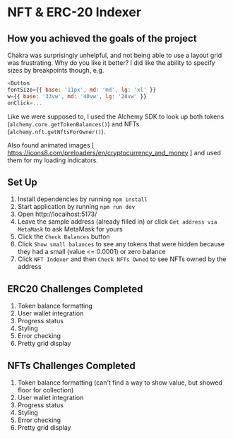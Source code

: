 # NFT & ERC-20 Indexer

## How you achieved the goals of the project

Chakra was surprisingly unhelpful, and not being able to use a layout grid was frustrating. Why do you like it better? I did like the ability to specify sizes by breakpoints though, e.g. 
```js
<Button 
fontSize={{ base: '11px', md: 'md', lg: 'xl' }} 
w={{ base: '33vw', md: '40vw', lg: '28vw' }}
onClick=...
``` 

Like we were supposed to, I used the Alchemy SDK to look up both tokens (`alchemy.core.getTokenBalances()`) and NFTs (`alchemy.nft.getNftsForOwner()`).

Also found animated images [ https://icons8.com/preloaders/en/cryptocurrency_and_money ] and used them for my loading indicators.

## Set Up

1. Install dependencies by running `npm install`
2. Start application by running `npm run dev`
3. Open http://localhost:5173/
4. Leave the sample address (already filled in) or click `Get address via MetaMask` to ask MetaMask for yours
5. Click the `Check Balances` button
5. Click `Show small balances` to see any tokens that were hidden because they had a small (value <= 0.0001) or zero balance
6. Click `NFT Indexer` and then `Check NFTs Owned` to see NFTs owned by the address

## ERC20 Challenges Completed

1. Token balance formatting
1. User wallet integration
1. Progress status
1. Styling
1. Error checking
1. Pretty grid display

## NFTs Challenges Completed

1. Token balance formatting (can't find a way to show value, but showed floor for collection)
1. User wallet integration
1. Progress status
1. Styling
1. Error checking
1. Pretty grid display
